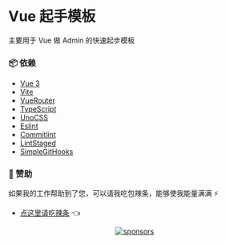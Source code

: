 # Vue 起手模板

主要用于 Vue 做 Admin 的快速起步模板

### 📦 依赖

- [Vue 3](https://v3.vuejs.org)
- [Vite](https://vitejs.dev)
- [VueRouter](https://router.vuejs.org)
- [TypeScript](https://www.typescriptlang.org)
- [UnoCSS](https://github.com/unocss/unocss)
- [Eslint](https://eslint.org)
- [Commitlint](https://commitlint.js.org/)
- [LintStaged](https://github.com/lint-staged/lint-staged)
- [SimpleGitHooks](https://github.com/toplenboren/simple-git-hooks)

### 💖 赞助

如果我的工作帮助到了您，可以请我吃包辣条，能够使我能量满满 ⚡

- [点这里请吃辣条](https://github.com/Skiyee/sponsors) 👈

<p align="center">
  <a href="https://github.com/Skiyee/sponsors">
    <img alt="sponsors" src="https://cdn.jsdelivr.net/gh/Skiyee/Skiyee/sponsors.svg"/>
  </a>
</p>
